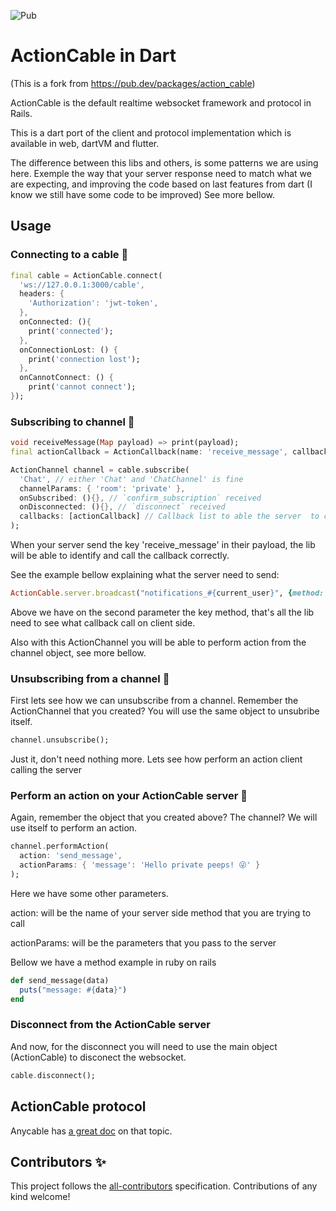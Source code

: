 ![Pub](https://img.shields.io/pub/v/xActionCable)

# ActionCable in Dart

(This is a fork from https://pub.dev/packages/action_cable)

ActionCable is the default realtime websocket framework and protocol in Rails.

This is a dart port of the client and protocol implementation which is available in web, dartVM and flutter.

The difference between this libs and others, is some patterns we are using here. Exemple the way that your server response need to match what we are expecting, and improving the code based on last features from dart (I know we still have some code to be improved) See more bellow. 

## Usage

### Connecting to a cable 🙌

```dart
final cable = ActionCable.connect(
  'ws://127.0.0.1:3000/cable',
  headers: {
    'Authorization': 'jwt-token',
  },
  onConnected: (){
    print('connected');
  }, 
  onConnectionLost: () {
    print('connection lost');
  }, 
  onCannotConnect: () {
    print('cannot connect');
});
```

### Subscribing to channel 🎉

```dart
void receiveMessage(Map payload) => print(payload);
final actionCallback = ActionCallback(name: 'receive_message', callback: receiveMessage);

ActionChannel channel = cable.subscribe(
  'Chat', // either 'Chat' and 'ChatChannel' is fine
  channelParams: { 'room': 'private' },
  onSubscribed: (){}, // `confirm_subscription` received
  onDisconnected: (){}, // `disconnect` received
  callbacks: [actionCallback] // Callback list to able the server  to call any method that you registered in your aplicaticon 
);
```
When your server send the key 'receive_message' in their payload, the lib will be able to identify and call the callback correctly.

See the example bellow explaining what the server need to send:

```Ruby
ActionCable.server.broadcast("notifications_#{current_user}", {method: "receive_message", data: { anyData: [1, 2, 3] } })
```

Above we have on the second parameter the key method, that's all the lib need to see what callback call on client side.

Also with this ActionChannel you will be able to perform action from the channel object, see more bellow.

### Unsubscribing from a channel 🎃

First lets see how we can unsubscribe from a channel.
Remember the ActionChannel that you created? You will use the same object to unsubribe itself.

```dart
channel.unsubscribe();
```

Just it, don't need nothing more. Lets see how perform an action client calling the server

### Perform an action on your ActionCable server 🎇

Again, remember the object that you created above? The channel? We will use itself to perform an action.

```dart
channel.performAction(
  action: 'send_message',
  actionParams: { 'message': 'Hello private peeps! 😜' }
);
```

Here we have some other parameters.

action: will be the name of your server side method that you are trying to call

actionParams: will be the parameters that you pass to the server

Bellow we have a method example in ruby on rails

```Ruby
def send_message(data)
  puts("message: #{data}")
end
```

### Disconnect from the ActionCable server

And now, for the disconnect you will need to use the main object (ActionCable) to disconect the websocket.

```dart
cable.disconnect();
```

## ActionCable protocol

Anycable has [a great doc](https://docs.anycable.io/#/misc/xActionCable_protocol) on that topic.

## Contributors ✨

This project follows the [all-contributors](https://github.com/all-contributors/all-contributors) specification. Contributions of any kind welcome!
